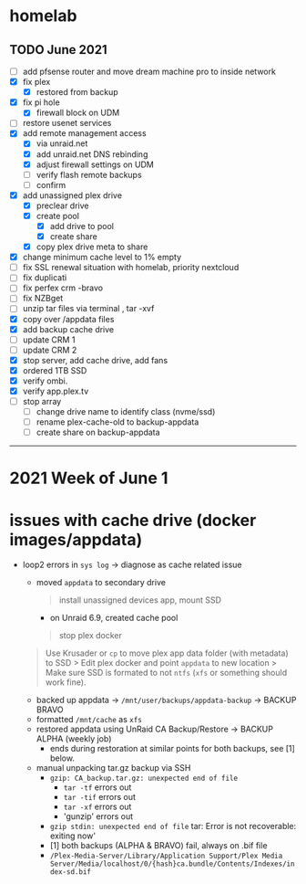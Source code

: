 # homelab
## TODO June 2021
- [ ] add pfsense router and move dream machine pro to inside network
- [x] fix plex
	- [x] restored from backup
- [x] fix pi hole
	- [x] firewall block on UDM 	
- [ ] restore usenet services
- [x] add remote management access
	- [x] via unraid.net
	- [x] add unraid.net DNS rebinding
	- [x] adjust firewall settings on UDM	
	- [ ] verify flash remote backups
	- [ ] confirm 
- [x] add unassigned plex drive
	- [x] preclear drive
	- [x] create pool
		- [x] add drive to pool
		- [x] create share
	- [x] copy plex drive meta to share
- [x] change minimum cache level to 1% empty
- [ ] fix SSL renewal situation with homelab, priority nextcloud
- [ ] fix duplicati
- [ ] fix perfex crm -bravo
- [ ] fix NZBget
- [ ] unzip tar files via terminal , tar -xvf
- [x] copy over /appdata files
- [x] add backup cache drive
- [ ] update CRM 1
- [ ] update CRM 2
- [x] stop server, add cache drive, add fans
- [x] ordered 1TB SSD
- [x] verify ombi.
- [x] verify app.plex.tv
- [ ] stop array
	- [ ] change drive name to identify class (nvme/ssd)
	- [ ] rename plex-cache-old to backup-appdata
	- [ ] create share on backup-appdata 
---
# 2021 Week of June 1
# issues with cache drive (docker images/appdata)
- loop2 errors in `sys log` -> diagnose as cache related issue
    - moved `appdata` to secondary drive
        > install unassigned devices app, mount SSD
		- on Unraid 6.9, created cache pool
        > stop plex docker
	> Use Krusader or `cp` to move plex app data folder (with metadata) to SSD
        > Edit plex docker and point `appdata` to new location
        > Make sure SSD is formated to not `ntfs` (`xfs` or something should work fine).
        
     - backed up appdata -> `/mnt/user/backups/appdata-backup` -> BACKUP BRAVO
     - formatted `/mnt/cache` as `xfs`
     - restored appdata using UnRaid CA Backup/Restore -> BACKUP ALPHA (weekly job)
     	- ends during restoration at similar points for both backups, see [1] below.
     - manual unpacking tar.gz backup via SSH 
	    - `gzip: CA_backup.tar.gz: unexpected end of file`
    		- `tar -tf` 	errors out
	    	- `tar -tif`	errors out
    		- `tar -xf`	errors out
	    	- 'gunzip'	errors out
	    - `gzip stdin: unexpected end of file`
	       tar: Error is not recoverable: exiting now'
	    - [1] both backups (ALPHA & BRAVO) fail, always on .bif file 
	    - `/Plex-Media-Server/Library/Application Support/Plex Media Server/Media/localhost/0/{hash}ca.bundle/Contents/Indexes/index-sd.bif`
	    

